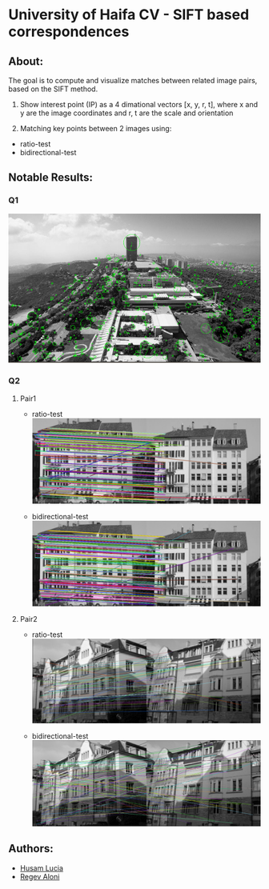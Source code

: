 # University of Haifa CV - SIFT based correspondences
## About: 
The goal is to compute and visualize matches between related image pairs, based on the SIFT method.

1. Show interest point (IP) as a 4 dimational vectors [x, y, r, t], where x and y are the image coordinates and r, t are the scale and orientation

2. Matching key points between 2 images using:
  - ratio-test
  - bidirectional-test

## Notable Results:
### Q1
![Q2A](./outputs/Q2A.png?raw=true)

### Q2
1. Pair1
   - ratio-test
  ![Q2B_pair1_ratio_test](./outputs/Q2B_pair1_ratio_test.png?raw=true)
  
   - bidirectional-test
  ![Q2B_pair1_bi_test](./outputs/Q2B_pair1_bi_test.png?raw=true)
2. Pair2
   - ratio-test
  ![Q2B_pair2_ratio_test](./outputs/Q2B_pair2_ratio_test.png?raw=true)
  
   - bidirectional-test
  ![Q2B_pair2_bi_test](./outputs/Q2B_pair2_bi_test.png?raw=true)
  
  
  ## Authors:
  - [Husam Lucia](https://www.linkedin.com/in/husam-lucia-6841b51a3)
  - [Regev Aloni](https://www.linkedin.com/in/aloniregev)
